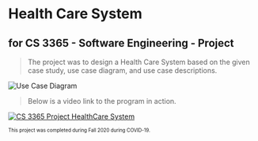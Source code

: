 # Health Care System
## for CS 3365 - Software Engineering - Project



>The project was to design a Health Care System based on the given case study, use case diagram, and use case descriptions. 

![Use Case Diagram](https://github.com/Rayven-D/HealthCareSystem_CS3365Project/blob/master/HealthCare/Capture.PNG)

>Below is a video link to the program in action.

[![CS 3365 Project HealthCare System](http://img.youtube.com/vi/shodCcGKPsg/0.jpg)](https://youtu.be/shodCcGKPsg?t=461 "CS 3365 Project HealthCare System")

<sub><sup>This project was completed during Fall 2020 during COVID-19. 
